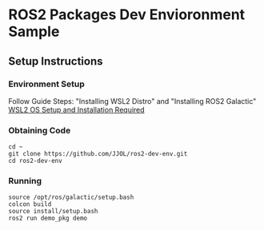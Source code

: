 # ROS2 Packages Dev Envioronment Sample

## Setup Instructions
### Environment Setup
Follow Guide Steps: "Installing WSL2 Distro" and "Installing ROS2 Galactic"
[WSL2 OS Setup and Installation Required](https://drive.google.com/file/d/1kD5Oyv9vA1krtQ5omYh6aPYO40oc63-4/view?usp=share_link)

### Obtaining Code
```console
cd ~
git clone https://github.com/JJOL/ros2-dev-env.git
cd ros2-dev-env
```

### Running
```console
source /opt/ros/galactic/setup.bash
colcon build
source install/setup.bash
ros2 run demo_pkg demo
```